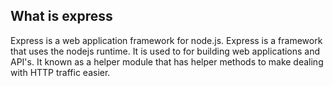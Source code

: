 ## What is express

Express is a web application framework for node.js. Express is a framework that uses the nodejs runtime. It is used to for building web applications and API's. It known as a helper module that has helper methods to make dealing with HTTP traffic easier.